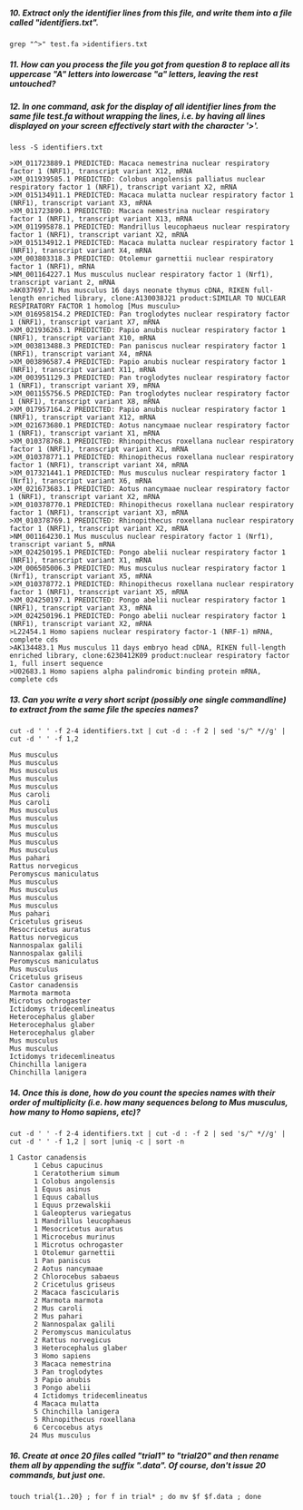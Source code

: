




##### 10. Extract only the identifier lines from this file, and write them into a file called "identifiers.txt".
```
grep "^>" test.fa >identifiers.txt

```





##### 11. How can you process the file you got from question 8 to replace all its uppercase "A" letters into lowercase "a" letters, leaving the rest untouched?





##### 12. In one command, ask for the display of all identifier lines from the same file test.fa without wrapping the lines, i.e. by having all lines displayed on your screen effectively start with the character '>'.
 
 ``` 
 less -S identifiers.txt
 
 ```

```
>XM_011723889.1 PREDICTED: Macaca nemestrina nuclear respiratory factor 1 (NRF1), transcript variant X12, mRNA
>XM_011939585.1 PREDICTED: Colobus angolensis palliatus nuclear respiratory factor 1 (NRF1), transcript variant X2, mRNA
>XM_015134911.1 PREDICTED: Macaca mulatta nuclear respiratory factor 1 (NRF1), transcript variant X3, mRNA
>XM_011723890.1 PREDICTED: Macaca nemestrina nuclear respiratory factor 1 (NRF1), transcript variant X13, mRNA
>XM_011995878.1 PREDICTED: Mandrillus leucophaeus nuclear respiratory factor 1 (NRF1), transcript variant X2, mRNA
>XM_015134912.1 PREDICTED: Macaca mulatta nuclear respiratory factor 1 (NRF1), transcript variant X4, mRNA
>XM_003803318.3 PREDICTED: Otolemur garnettii nuclear respiratory factor 1 (NRF1), mRNA
>NM_001164227.1 Mus musculus nuclear respiratory factor 1 (Nrf1), transcript variant 2, mRNA
>AK037697.1 Mus musculus 16 days neonate thymus cDNA, RIKEN full-length enriched library, clone:A130038J21 product:SIMILAR TO NUCLEAR RESPIRATORY FACTOR 1 homolog [Mus musculu>
>XM_016958154.2 PREDICTED: Pan troglodytes nuclear respiratory factor 1 (NRF1), transcript variant X7, mRNA
>XM_021936263.1 PREDICTED: Papio anubis nuclear respiratory factor 1 (NRF1), transcript variant X10, mRNA
>XM_003813488.3 PREDICTED: Pan paniscus nuclear respiratory factor 1 (NRF1), transcript variant X4, mRNA
>XM_003896587.4 PREDICTED: Papio anubis nuclear respiratory factor 1 (NRF1), transcript variant X11, mRNA
>XM_003951129.3 PREDICTED: Pan troglodytes nuclear respiratory factor 1 (NRF1), transcript variant X9, mRNA
>XM_001155756.5 PREDICTED: Pan troglodytes nuclear respiratory factor 1 (NRF1), transcript variant X8, mRNA
>XM_017957164.2 PREDICTED: Papio anubis nuclear respiratory factor 1 (NRF1), transcript variant X12, mRNA
>XM_021673680.1 PREDICTED: Aotus nancymaae nuclear respiratory factor 1 (NRF1), transcript variant X1, mRNA
>XM_010378768.1 PREDICTED: Rhinopithecus roxellana nuclear respiratory factor 1 (NRF1), transcript variant X1, mRNA
>XM_010378771.1 PREDICTED: Rhinopithecus roxellana nuclear respiratory factor 1 (NRF1), transcript variant X4, mRNA
>XM_017321441.1 PREDICTED: Mus musculus nuclear respiratory factor 1 (Nrf1), transcript variant X6, mRNA
>XM_021673683.1 PREDICTED: Aotus nancymaae nuclear respiratory factor 1 (NRF1), transcript variant X2, mRNA
>XM_010378770.1 PREDICTED: Rhinopithecus roxellana nuclear respiratory factor 1 (NRF1), transcript variant X3, mRNA
>XM_010378769.1 PREDICTED: Rhinopithecus roxellana nuclear respiratory factor 1 (NRF1), transcript variant X2, mRNA
>NM_001164230.1 Mus musculus nuclear respiratory factor 1 (Nrf1), transcript variant 5, mRNA
>XM_024250195.1 PREDICTED: Pongo abelii nuclear respiratory factor 1 (NRF1), transcript variant X1, mRNA
>XM_006505006.3 PREDICTED: Mus musculus nuclear respiratory factor 1 (Nrf1), transcript variant X5, mRNA
>XM_010378772.1 PREDICTED: Rhinopithecus roxellana nuclear respiratory factor 1 (NRF1), transcript variant X5, mRNA
>XM_024250197.1 PREDICTED: Pongo abelii nuclear respiratory factor 1 (NRF1), transcript variant X3, mRNA
>XM_024250196.1 PREDICTED: Pongo abelii nuclear respiratory factor 1 (NRF1), transcript variant X2, mRNA
>L22454.1 Homo sapiens nuclear respiratory factor-1 (NRF-1) mRNA, complete cds
>AK134483.1 Mus musculus 11 days embryo head cDNA, RIKEN full-length enriched library, clone:6230412K09 product:nuclear respiratory factor 1, full insert sequence
>U02683.1 Homo sapiens alpha palindromic binding protein mRNA, complete cds

```



##### 13.  Can you write a very short script (possibly one single commandline) to extract from the same file the species names?

```
cut -d ' ' -f 2-4 identifiers.txt | cut -d : -f 2 | sed 's/^ *//g' | cut -d ' ' -f 1,2 

```

```
Mus musculus
Mus musculus
Mus musculus
Mus musculus
Mus musculus
Mus caroli
Mus caroli
Mus musculus
Mus musculus
Mus musculus
Mus musculus
Mus musculus
Mus musculus
Mus pahari
Rattus norvegicus
Peromyscus maniculatus
Mus musculus
Mus musculus
Mus musculus
Mus musculus
Mus pahari
Cricetulus griseus
Mesocricetus auratus
Rattus norvegicus
Nannospalax galili
Nannospalax galili
Peromyscus maniculatus
Mus musculus
Cricetulus griseus
Castor canadensis
Marmota marmota
Microtus ochrogaster
Ictidomys tridecemlineatus
Heterocephalus glaber
Heterocephalus glaber
Heterocephalus glaber
Mus musculus
Mus musculus
Ictidomys tridecemlineatus
Chinchilla lanigera
Chinchilla lanigera

````



##### 14. Once this is done, how do you count the species names with their order of multiplicity (i.e. how many sequences belong to Mus musculus, how many to Homo sapiens, etc)?

``` 
cut -d ' ' -f 2-4 identifiers.txt | cut -d : -f 2 | sed 's/^ *//g' | cut -d ' ' -f 1,2 | sort |uniq -c | sort -n 

```
```
1 Castor canadensis
      1 Cebus capucinus
      1 Ceratotherium simum
      1 Colobus angolensis
      1 Equus asinus
      1 Equus caballus
      1 Equus przewalskii
      1 Galeopterus variegatus
      1 Mandrillus leucophaeus
      1 Mesocricetus auratus
      1 Microcebus murinus
      1 Microtus ochrogaster
      1 Otolemur garnettii
      1 Pan paniscus
      2 Aotus nancymaae
      2 Chlorocebus sabaeus
      2 Cricetulus griseus
      2 Macaca fascicularis
      2 Marmota marmota
      2 Mus caroli
      2 Mus pahari
      2 Nannospalax galili
      2 Peromyscus maniculatus
      2 Rattus norvegicus
      3 Heterocephalus glaber
      3 Homo sapiens
      3 Macaca nemestrina
      3 Pan troglodytes
      3 Papio anubis
      3 Pongo abelii
      4 Ictidomys tridecemlineatus
      4 Macaca mulatta
      5 Chinchilla lanigera
      5 Rhinopithecus roxellana
      6 Cercocebus atys
     24 Mus musculus
```

##### 16. Create at once 20 files called "trial1" to "trial20" and *then* rename them all by appending the suffix ".data". Of course, don't issue 20 commands, but just one.

``` 
touch trial{1..20} ; for f in trial* ; do mv $f $f.data ; done

```


